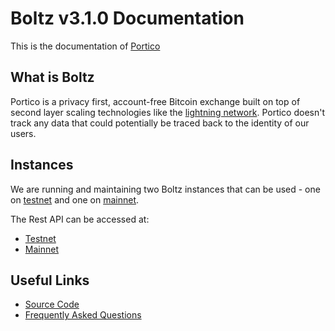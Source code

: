 # Boltz v3.1.0 Documentation

This is the documentation of [Portico](https://porticoexchange.github.io/porticoexchangev2.github.io/) 

## What is Boltz

Portico is a privacy first, account-free Bitcoin exchange built on top of second layer scaling technologies like the [lightning network](http://lightning.network/). Portico doesn't track any data that could potentially be traced back to the identity of our users.

## Instances

We are running and maintaining two Boltz instances that can be used - one on [testnet](https://testnet.boltz.exchange) and one on [mainnet](https://boltz.exchange).

The Rest API can be accessed at:

* [Testnet](https://testnet.boltz.exchange/api)
* [Mainnet](https://boltz.exchange/api)

## Useful Links

* [Source Code](https://github.com/PorticoExchange)
* [Frequently Asked Questions](https://layertwolabs.gitbook.io/portico-exchange/faq)

